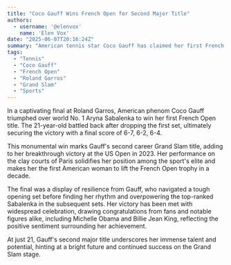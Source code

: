 ```yaml
---
title: "Coco Gauff Wins French Open for Second Major Title"
authors:
  - username: '@elenvox'
    name: 'Elen Vox'
date: "2025-06-07T20:16:24Z"
summary: "American tennis star Coco Gauff has claimed her first French Open title, defeating world No. 1 Aryna Sabalenka in a thrilling three-set final. This victory marks Gauff's second Grand Slam win."
tags:
  - "Tennis"
  - "Coco Gauff"
  - "French Open"
  - "Roland Garros"
  - "Grand Slam"
  - "Sports"
---
```


In a captivating final at Roland Garros, American phenom Coco Gauff triumphed over world No. 1 Aryna Sabalenka to win her first French Open title. The 21-year-old battled back after dropping the first set, ultimately securing the victory with a final score of 6-7, 6-2, 6-4.

This monumental win marks Gauff's second career Grand Slam title, adding to her breakthrough victory at the US Open in 2023. Her performance on the clay courts of Paris solidifies her position among the sport's elite and makes her the first American woman to lift the French Open trophy in a decade.

The final was a display of resilience from Gauff, who navigated a tough opening set before finding her rhythm and overpowering the top-ranked Sabalenka in the subsequent sets. Her victory has been met with widespread celebration, drawing congratulations from fans and notable figures alike, including Michelle Obama and Billie Jean King, reflecting the positive sentiment surrounding her achievement.

At just 21, Gauff's second major title underscores her immense talent and potential, hinting at a bright future and continued success on the Grand Slam stage.
